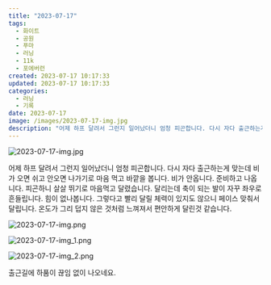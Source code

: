 ```yaml
---
title: "2023-07-17"
tags:
  - 화이트
  - 공원
  - 푸마
  - 러닝
  - 11k
  - 포에버런
created: 2023-07-17 10:17:33
updated: 2023-07-17 10:17:33
categories:
  - 러닝
  - 기록
date: 2023-07-17
image: /images/2023-07-17-img.jpg
description: "어제 하프 달려서 그런지 일어났더니 엄청 피곤합니다. 다시 자다 출근하는게 맞는데 비가 오면 쉬고 안오면 나가기로 마음 먹고 바깥을 봅니다. 비가 안옵니다. 준비하고 나옵니다. 피곤하니 살살 뛰기로 마음먹고 달렸습니다. 달리는데 축이 되는 발이 자꾸 좌우로 흔들립니다. 힘이 없나봅니다."
---
```


![2023-07-17-img.jpg](/images/2023-07-17-img.jpg)
 
 

어제 하프 달려서 그런지 일어났더니 엄청 피곤합니다. 다시 자다 출근하는게 맞는데 비가 오면 쉬고 안오면 나가기로 마음 먹고 바깥을 봅니다. 비가 안옵니다. 준비하고 나옵니다.
피곤하니 살살 뛰기로 마음먹고 달렸습니다. 달리는데 축이 되는 발이 자꾸 좌우로 흔들립니다. 힘이 없나봅니다. 그렇다고 빨리 달릴 체력이 있지도 않으니 페이스 맞춰서 달립니다. 온도가 그리 덥지 않은 것처럼 느껴져서 편안하게 달린것 같습니다.

 
 ![2023-07-17-img.png](/images/2023-07-17-img.png)
 
 

 
 ![2023-07-17-img_1.png](/images/2023-07-17-img_1.png)
 
 

 
 ![2023-07-17-img_2.png](/images/2023-07-17-img_2.png)
 
 

출근길에 하품이 끊임 없이 나오네요.
